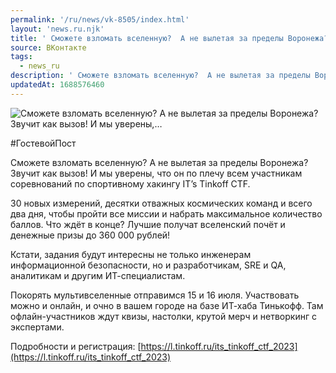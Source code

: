 ```yaml
---
permalink: '/ru/news/vk-8505/index.html'
layout: 'news.ru.njk'
title: ' Сможете взломать вселенную?  А не вылетая за пределы Воронежа? Звучит как вызов! И мы уверены,…'
source: ВКонтакте
tags:
  - news_ru
description: ' Сможете взломать вселенную?  А не вылетая за пределы Воронежа? Звучит как вызов! И мы уверены,…'
updatedAt: 1688576460
---
```

![ Сможете взломать вселенную?  А не вылетая за пределы Воронежа? Звучит как вызов! И мы уверены,…](https://sun1-95.userapi.com/impg/FCbmuSRo_LQ8XaVGn9vvvYDrme7XYFkYdyS5jw/HTtHNsiRA04.jpg?size=1280x720&quality=96&sign=e855e46be4ca22e419728e8241422317&c_uniq_tag=CvF4m8tdsUdyA4JlXksZgEGXv6JMJA9AI4iKHThCFe0&type=album)

#ГостевойПост

Сможете взломать вселенную?
А не вылетая за пределы Воронежа? Звучит как вызов! И мы уверены, что он по плечу всем участникам соревнований по спортивному хакингу IT’s Tinkoff CTF.

30 новых измерений, десятки отважных космических команд и всего два дня, чтобы пройти все миссии и набрать максимальное количество баллов. Что ждёт в конце? Лучшие получат вселенский почёт и денежные призы до 360 000 рублей!

Кстати, задания будут интересны не только инженерам информационной безопасности, но и разработчикам, SRE и QA, аналитикам и другим ИТ-специалистам.

Покорять мультивселенные отправимся 15 и 16 июля. Участвовать можно и онлайн, и очно в вашем городе на базе ИТ-хаба Тинькофф. Там офлайн-участников ждут квизы, настолки, крутой мерч и нетворкинг с экспертами.

Подробности и регистрация: [https://l.tinkoff.ru/its_tinkoff_ctf_2023](https://l.tinkoff.ru/its_tinkoff_ctf_2023)
